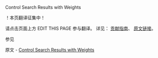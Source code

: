  Control Search Results with Weights

 ！本页翻译征集中！

请点击页面上方 EDIT THIS PAGE 参与翻译。
详见：
[贡献指南]( https://github.com/JinMuInfo/MongoDB-Manual-zh/blob/master/CONTRIBUTING.md )、
[原文链接](  https://docs.mongodb.com/manual/tutorial/control-results-of-text-search/  )。

 参见

原文 - [Control Search Results with Weights]( https://docs.mongodb.com/manual/tutorial/control-results-of-text-search/ )

